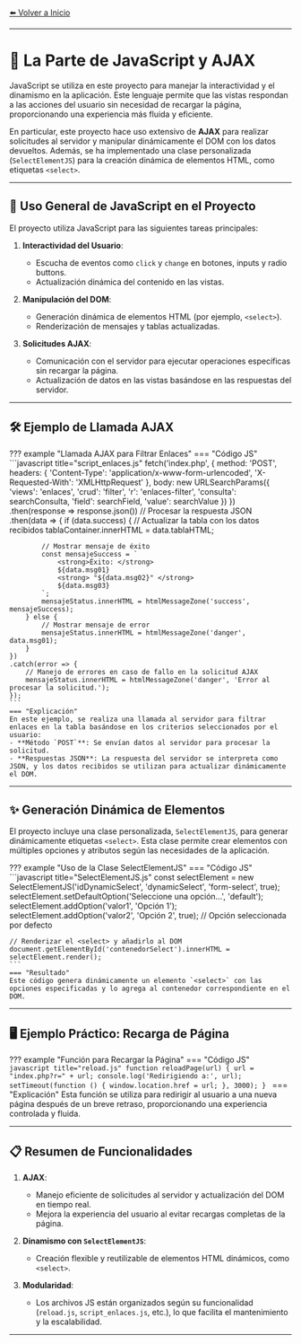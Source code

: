 [⬅️ Volver a Inicio](index.md#documentación-del-proyecto-mvc-enlaces) <!-- Enlace de regreso -->

---

# 📜 La Parte de JavaScript y AJAX

JavaScript se utiliza en este proyecto para manejar la interactividad y el dinamismo en la aplicación. Este lenguaje permite que las vistas respondan a las acciones del usuario sin necesidad de recargar la página, proporcionando una experiencia más fluida y eficiente.

En particular, este proyecto hace uso extensivo de **AJAX** para realizar solicitudes al servidor y manipular dinámicamente el DOM con los datos devueltos. Además, se ha implementado una clase personalizada (`SelectElementJS`) para la creación dinámica de elementos HTML, como etiquetas `<select>`.

---

## 🌟 Uso General de JavaScript en el Proyecto

El proyecto utiliza JavaScript para las siguientes tareas principales:

1. **Interactividad del Usuario**:
   - Escucha de eventos como `click` y `change` en botones, inputs y radio buttons.
   - Actualización dinámica del contenido en las vistas.

2. **Manipulación del DOM**:
   - Generación dinámica de elementos HTML (por ejemplo, `<select>`).
   - Renderización de mensajes y tablas actualizadas.

3. **Solicitudes AJAX**:
   - Comunicación con el servidor para ejecutar operaciones específicas sin recargar la página.
   - Actualización de datos en las vistas basándose en las respuestas del servidor.

---

## 🛠️ Ejemplo de Llamada AJAX

??? example "Llamada AJAX para Filtrar Enlaces"
    === "Código JS"
    ```javascript title="script_enlaces.js"
    fetch('index.php', {
        method: 'POST',
        headers: {
            'Content-Type': 'application/x-www-form-urlencoded',
            'X-Requested-With': 'XMLHttpRequest'
        },
        body: new URLSearchParams({
            'views': 'enlaces',
            'crud': 'filter',
            'r': 'enlaces-filter',
            'consulta': searchConsulta,
            'field': searchField,
            'value': searchValue
        })
    })
    .then(response => response.json()) // Procesar la respuesta JSON
    .then(data => {
        if (data.success) {
            // Actualizar la tabla con los datos recibidos
            tablaContainer.innerHTML = data.tablaHTML;

            // Mostrar mensaje de éxito
            const mensajeSuccess = `
                <strong>Éxito: </strong> 
                ${data.msg01} 
                <strong> "${data.msg02}" </strong>
                ${data.msg03}
            `;
            mensajeStatus.innerHTML = htmlMessageZone('success', mensajeSuccess);
        } else {
            // Mostrar mensaje de error
            mensajeStatus.innerHTML = htmlMessageZone('danger', data.msg01);
        }
    })
    .catch(error => {
        // Manejo de errores en caso de fallo en la solicitud AJAX
        mensajeStatus.innerHTML = htmlMessageZone('danger', 'Error al procesar la solicitud.');
    });
    ```
    === "Explicación"
    En este ejemplo, se realiza una llamada al servidor para filtrar enlaces en la tabla basándose en los criterios seleccionados por el usuario:
    - **Método `POST`**: Se envían datos al servidor para procesar la solicitud.
    - **Respuestas JSON**: La respuesta del servidor se interpreta como JSON, y los datos recibidos se utilizan para actualizar dinámicamente el DOM.

---

## ✨ Generación Dinámica de Elementos

El proyecto incluye una clase personalizada, `SelectElementJS`, para generar dinámicamente etiquetas `<select>`. Esta clase permite crear elementos con múltiples opciones y atributos según las necesidades de la aplicación.

??? example "Uso de la Clase SelectElementJS"
    === "Código JS"
    ```javascript title="SelectElementJS.js"
    const selectElement = new SelectElementJS('idDynamicSelect', 'dynamicSelect', 'form-select', true);
    selectElement.setDefaultOption('Seleccione una opción...', 'default');
    selectElement.addOption('valor1', 'Opción 1');
    selectElement.addOption('valor2', 'Opción 2', true); // Opción seleccionada por defecto

    // Renderizar el <select> y añadirlo al DOM
    document.getElementById('contenedorSelect').innerHTML = selectElement.render();
    ```
    === "Resultado"
    Este código genera dinámicamente un elemento `<select>` con las opciones especificadas y lo agrega al contenedor correspondiente en el DOM.

---

## 🖥️ Ejemplo Práctico: Recarga de Página

??? example "Función para Recargar la Página"
    === "Código JS"
    ```javascript title="reload.js"
    function reloadPage(url) {
        url = "index.php?r=" + url;
        console.log('Redirigiendo a:', url);
        setTimeout(function () {
            window.location.href = url;
        }, 3000);
    }
    ```
    === "Explicación"
    Esta función se utiliza para redirigir al usuario a una nueva página después de un breve retraso, proporcionando una experiencia controlada y fluida.

---

## 📋 Resumen de Funcionalidades

1. **AJAX**:
   - Manejo eficiente de solicitudes al servidor y actualización del DOM en tiempo real.
   - Mejora la experiencia del usuario al evitar recargas completas de la página.

2. **Dinamismo con `SelectElementJS`**:
   - Creación flexible y reutilizable de elementos HTML dinámicos, como `<select>`.

3. **Modularidad**:
   - Los archivos JS están organizados según su funcionalidad (`reload.js`, `script_enlaces.js`, etc.), lo que facilita el mantenimiento y la escalabilidad.

---
